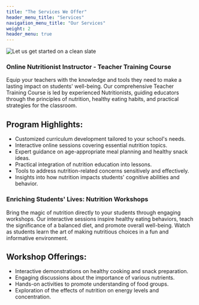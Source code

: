 ```yaml
---
title: "The Services We Offer"
header_menu_title: "Services"
navigation_menu_title: "Our Services"
weight: 2
header_menu: true
---
```


![Let us get started on a clean slate](images/woman-pouring-juice-on-glass-3184192.jpg)

### Online Nutritionist Instructor - Teacher Training Course
Equip your teachers with the knowledge and tools they need to make a lasting impact on students' well-being. Our comprehensive Teacher Training Course is led by experienced Nutritionists, guiding educators through the principles of nutrition, healthy eating habits, and practical strategies for the classroom.

## Program Highlights:

* Customized curriculum development tailored to your school's needs.
* Interactive online sessions covering essential nutrition topics.
* Expert guidance on age-appropriate meal planning and healthy snack ideas.
* Practical integration of nutrition education into lessons.
* Tools to address nutrition-related concerns sensitively and effectively.
* Insights into how nutrition impacts students' cognitive abilities and behavior.

### Enriching Students' Lives: Nutrition Workshops
Bring the magic of nutrition directly to your students through engaging workshops. Our interactive sessions inspire healthy eating behaviors, teach the significance of a balanced diet, and promote overall well-being. Watch as students learn the art of making nutritious choices in a fun and informative environment.

## Workshop Offerings:

* Interactive demonstrations on healthy cooking and snack preparation.
* Engaging discussions about the importance of various nutrients.
* Hands-on activities to promote understanding of food groups.
* Exploration of the effects of nutrition on energy levels and concentration.
